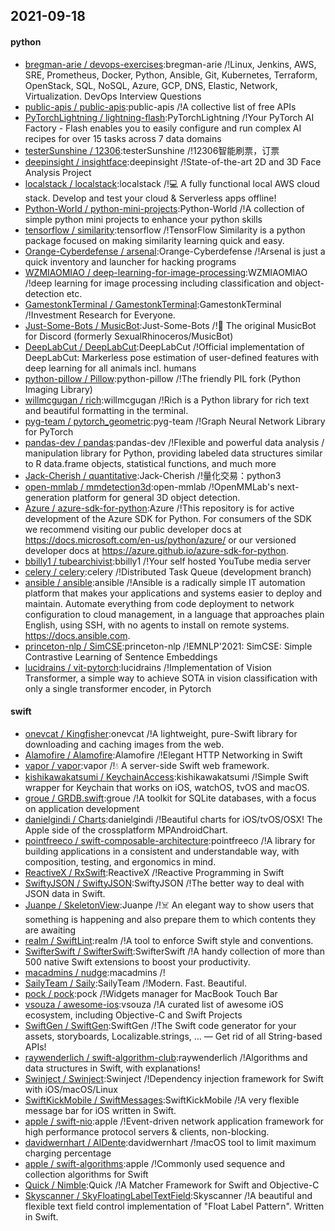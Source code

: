 ## 2021-09-18

#### python
* [bregman-arie / devops-exercises](https://github.com/bregman-arie/devops-exercises):bregman-arie /!Linux, Jenkins, AWS, SRE, Prometheus, Docker, Python, Ansible, Git, Kubernetes, Terraform, OpenStack, SQL, NoSQL, Azure, GCP, DNS, Elastic, Network, Virtualization. DevOps Interview Questions
* [public-apis / public-apis](https://github.com/public-apis/public-apis):public-apis /!A collective list of free APIs
* [PyTorchLightning / lightning-flash](https://github.com/PyTorchLightning/lightning-flash):PyTorchLightning /!Your PyTorch AI Factory - Flash enables you to easily configure and run complex AI recipes for over 15 tasks across 7 data domains
* [testerSunshine / 12306](https://github.com/testerSunshine/12306):testerSunshine /!12306智能刷票，订票
* [deepinsight / insightface](https://github.com/deepinsight/insightface):deepinsight /!State-of-the-art 2D and 3D Face Analysis Project
* [localstack / localstack](https://github.com/localstack/localstack):localstack /!💻
A fully functional local AWS cloud stack. Develop and test your cloud & Serverless apps offline!
* [Python-World / python-mini-projects](https://github.com/Python-World/python-mini-projects):Python-World /!A collection of simple python mini projects to enhance your python skills
* [tensorflow / similarity](https://github.com/tensorflow/similarity):tensorflow /!TensorFlow Similarity is a python package focused on making similarity learning quick and easy.
* [Orange-Cyberdefense / arsenal](https://github.com/Orange-Cyberdefense/arsenal):Orange-Cyberdefense /!Arsenal is just a quick inventory and launcher for hacking programs
* [WZMIAOMIAO / deep-learning-for-image-processing](https://github.com/WZMIAOMIAO/deep-learning-for-image-processing):WZMIAOMIAO /!deep learning for image processing including classification and object-detection etc.
* [GamestonkTerminal / GamestonkTerminal](https://github.com/GamestonkTerminal/GamestonkTerminal):GamestonkTerminal /!Investment Research for Everyone.
* [Just-Some-Bots / MusicBot](https://github.com/Just-Some-Bots/MusicBot):Just-Some-Bots /!🎵
The original MusicBot for Discord (formerly SexualRhinoceros/MusicBot)
* [DeepLabCut / DeepLabCut](https://github.com/DeepLabCut/DeepLabCut):DeepLabCut /!Official implementation of DeepLabCut: Markerless pose estimation of user-defined features with deep learning for all animals incl. humans
* [python-pillow / Pillow](https://github.com/python-pillow/Pillow):python-pillow /!The friendly PIL fork (Python Imaging Library)
* [willmcgugan / rich](https://github.com/willmcgugan/rich):willmcgugan /!Rich is a Python library for rich text and beautiful formatting in the terminal.
* [pyg-team / pytorch_geometric](https://github.com/pyg-team/pytorch_geometric):pyg-team /!Graph Neural Network Library for PyTorch
* [pandas-dev / pandas](https://github.com/pandas-dev/pandas):pandas-dev /!Flexible and powerful data analysis / manipulation library for Python, providing labeled data structures similar to R data.frame objects, statistical functions, and much more
* [Jack-Cherish / quantitative](https://github.com/Jack-Cherish/quantitative):Jack-Cherish /!量化交易：python3
* [open-mmlab / mmdetection3d](https://github.com/open-mmlab/mmdetection3d):open-mmlab /!OpenMMLab's next-generation platform for general 3D object detection.
* [Azure / azure-sdk-for-python](https://github.com/Azure/azure-sdk-for-python):Azure /!This repository is for active development of the Azure SDK for Python. For consumers of the SDK we recommend visiting our public developer docs at https://docs.microsoft.com/en-us/python/azure/ or our versioned developer docs at https://azure.github.io/azure-sdk-for-python.
* [bbilly1 / tubearchivist](https://github.com/bbilly1/tubearchivist):bbilly1 /!Your self hosted YouTube media server
* [celery / celery](https://github.com/celery/celery):celery /!Distributed Task Queue (development branch)
* [ansible / ansible](https://github.com/ansible/ansible):ansible /!Ansible is a radically simple IT automation platform that makes your applications and systems easier to deploy and maintain. Automate everything from code deployment to network configuration to cloud management, in a language that approaches plain English, using SSH, with no agents to install on remote systems. https://docs.ansible.com.
* [princeton-nlp / SimCSE](https://github.com/princeton-nlp/SimCSE):princeton-nlp /!EMNLP'2021: SimCSE: Simple Contrastive Learning of Sentence Embeddings
* [lucidrains / vit-pytorch](https://github.com/lucidrains/vit-pytorch):lucidrains /!Implementation of Vision Transformer, a simple way to achieve SOTA in vision classification with only a single transformer encoder, in Pytorch

#### swift
* [onevcat / Kingfisher](https://github.com/onevcat/Kingfisher):onevcat /!A lightweight, pure-Swift library for downloading and caching images from the web.
* [Alamofire / Alamofire](https://github.com/Alamofire/Alamofire):Alamofire /!Elegant HTTP Networking in Swift
* [vapor / vapor](https://github.com/vapor/vapor):vapor /!💧
A server-side Swift web framework.
* [kishikawakatsumi / KeychainAccess](https://github.com/kishikawakatsumi/KeychainAccess):kishikawakatsumi /!Simple Swift wrapper for Keychain that works on iOS, watchOS, tvOS and macOS.
* [groue / GRDB.swift](https://github.com/groue/GRDB.swift):groue /!A toolkit for SQLite databases, with a focus on application development
* [danielgindi / Charts](https://github.com/danielgindi/Charts):danielgindi /!Beautiful charts for iOS/tvOS/OSX! The Apple side of the crossplatform MPAndroidChart.
* [pointfreeco / swift-composable-architecture](https://github.com/pointfreeco/swift-composable-architecture):pointfreeco /!A library for building applications in a consistent and understandable way, with composition, testing, and ergonomics in mind.
* [ReactiveX / RxSwift](https://github.com/ReactiveX/RxSwift):ReactiveX /!Reactive Programming in Swift
* [SwiftyJSON / SwiftyJSON](https://github.com/SwiftyJSON/SwiftyJSON):SwiftyJSON /!The better way to deal with JSON data in Swift.
* [Juanpe / SkeletonView](https://github.com/Juanpe/SkeletonView):Juanpe /!☠️
An elegant way to show users that something is happening and also prepare them to which contents they are awaiting
* [realm / SwiftLint](https://github.com/realm/SwiftLint):realm /!A tool to enforce Swift style and conventions.
* [SwifterSwift / SwifterSwift](https://github.com/SwifterSwift/SwifterSwift):SwifterSwift /!A handy collection of more than 500 native Swift extensions to boost your productivity.
* [macadmins / nudge](https://github.com/macadmins/nudge):macadmins /!
* [SailyTeam / Saily](https://github.com/SailyTeam/Saily):SailyTeam /!Modern. Fast. Beautiful.
* [pock / pock](https://github.com/pock/pock):pock /!Widgets manager for MacBook Touch Bar
* [vsouza / awesome-ios](https://github.com/vsouza/awesome-ios):vsouza /!A curated list of awesome iOS ecosystem, including Objective-C and Swift Projects
* [SwiftGen / SwiftGen](https://github.com/SwiftGen/SwiftGen):SwiftGen /!The Swift code generator for your assets, storyboards, Localizable.strings, … — Get rid of all String-based APIs!
* [raywenderlich / swift-algorithm-club](https://github.com/raywenderlich/swift-algorithm-club):raywenderlich /!Algorithms and data structures in Swift, with explanations!
* [Swinject / Swinject](https://github.com/Swinject/Swinject):Swinject /!Dependency injection framework for Swift with iOS/macOS/Linux
* [SwiftKickMobile / SwiftMessages](https://github.com/SwiftKickMobile/SwiftMessages):SwiftKickMobile /!A very flexible message bar for iOS written in Swift.
* [apple / swift-nio](https://github.com/apple/swift-nio):apple /!Event-driven network application framework for high performance protocol servers & clients, non-blocking.
* [davidwernhart / AlDente](https://github.com/davidwernhart/AlDente):davidwernhart /!macOS tool to limit maximum charging percentage
* [apple / swift-algorithms](https://github.com/apple/swift-algorithms):apple /!Commonly used sequence and collection algorithms for Swift
* [Quick / Nimble](https://github.com/Quick/Nimble):Quick /!A Matcher Framework for Swift and Objective-C
* [Skyscanner / SkyFloatingLabelTextField](https://github.com/Skyscanner/SkyFloatingLabelTextField):Skyscanner /!A beautiful and flexible text field control implementation of "Float Label Pattern". Written in Swift.
